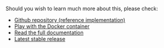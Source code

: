 Should you wish to learn much more about this, please check: 

   - [Github repository (reference implementation)](https://github.com/Fiware/context.Proton)
   - [Play with the Docker container](https://hub.docker.com/r/fiware/proactivetechnologyonline/)
   - [Read the full documentation](http://proactive-technology-online.readthedocs.org/en/latest/)
   - [Latest stable release](https://github.com/ishkin/Proton/releases/latest)
